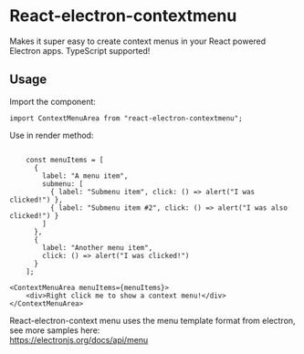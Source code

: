# React-electron-contextmenu
Makes it super easy to create context menus in your React powered Electron apps. TypeScript supported!

## Usage

Import the component:
```tsx
import ContextMenuArea from "react-electron-contextmenu";
```

Use in render method:
```tsx

    const menuItems = [
      {
        label: "A menu item",
        submenu: [
          { label: "Submenu item", click: () => alert("I was clicked!") },
          { label: "Submenu item #2", click: () => alert("I was also clicked!") }
        ]
      },
      {
        label: "Another menu item",
        click: () => alert("I was clicked!")
      }
    ];

<ContextMenuArea menuItems={menuItems}>
    <div>Right click me to show a context menu!</div>
</ContextMenuArea>
```

React-electron-context menu uses the menu template format from electron, see more samples here:  
<https://electronjs.org/docs/api/menu>
